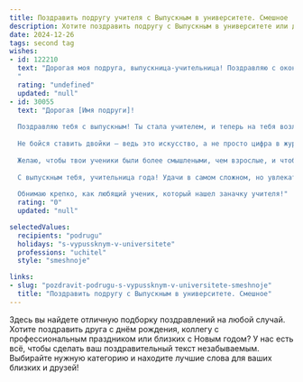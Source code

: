 ```yaml
---
title: Поздравить подругу учителя с Выпускным в университете. Смешное
description: Хотите поздравить подругу с Выпускным в университете или другим праздником? Наш ИИ создаст незабываемое поздравление, а вы обязательно выделитесь среди других.  
date: 2024-12-26
tags: second tag
wishes:
- id: 122210
  text: "Дорогая моя подруга, выпускница-учительница! Поздравляю с окончанием университета!  Теперь ты официально вооружена знаниями и готова превращать непоседливых детей в примерных граждан (или хотя бы в относительно тихих).  Держись, тебе предстоит освоить новую профессию:  «учитель-выживальщик»!  Желаю тебе океан терпения, железных нервов и зарплаты, которая наконец-то позволит тебе не считать копейки перед каждой поездкой в супермаркет!  С праздником!
  "
  rating: "undefined"
  updated: "null"
- id: 30055
  text: "Дорогая [Имя подруги]!
  
  Поздравляю тебя с выпускным! Ты стала учителем, и теперь на тебя возложена огромная ответственность — подготовить следующее поколение гениев! Будь готова к тому, что в классе будут не только умники, но и настоящие «педагогические знатоки» по части того, как устроить веселую шалость на последнем уроке!
  
  Не бойся ставить двойки — ведь это искусство, а не просто цифра в журнале! Также помни: для успешного урока нужно всего лишь три вещи: верные советы, терпение и запас конфет в столе учителя.
  
  Желаю, чтобы твои ученики были более смышлеными, чем взрослые, и чтобы на экзамены они приходили без единой тетради (но с хорошими шутками про учителей)! Пусть каждое твое занятие будет полным смеха, как комедийный фильм с хеппи-эндом, а в жизни — только успешными контрольными!
  
  С выпускным тебя, учительница года! Удачи в самом сложном, но увлекательном деле на свете! Ты справишься!
  
  Обнимаю крепко, как любящий ученик, который нашел заначку учителя!"
  rating: "0"
  updated: "null"

selectedValues:
  recipients: "podrugu"
  holidays: "s-vypussknym-v-universitete"
  professions: "uchitel"
  style: "smeshnoje"

links:
- slug: "pozdravit-podrugu-s-vypussknym-v-universitete-smeshnoje"
  title: "Поздравить подругу с Выпускным в университете. Смешное"
---
```


Здесь вы найдете отличную подборку поздравлений на любой случай. 
Хотите поздравить друга с днём рождения, коллегу с профессиональным праздником или близких с Новым годом? У нас есть всё, чтобы сделать ваш поздравительный текст незабываемым. Выбирайте нужную категорию и находите лучшие слова для ваших близких и друзей!
